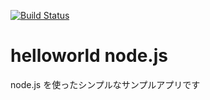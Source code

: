 [![Build Status](https://travis-ci.org/kota661/helloworld-nodejs.svg?branch=master)](https://travis-ci.org/kota661/helloworld-nodejs)

# helloworld node.js

node.js を使ったシンプルなサンプルアプリです
